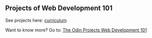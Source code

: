## Projects of Web Development 101

See projects here: [curriculum](http://cobimr.github.io/webdev_101_projects/)

Want to know more? Go to: [The Odin Projects Web Development 101](https://www.theodinproject.com/courses/web-development-101)
